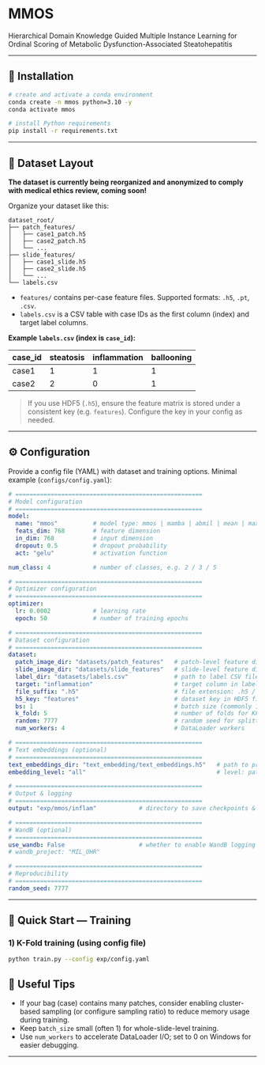 # MMOS
Hierarchical Domain Knowledge Guided Multiple Instance Learning for Ordinal Scoring of Metabolic Dysfunction-Associated Steatohepatitis

---

## 🔧 Installation

```bash
# create and activate a conda environment
conda create -n mmos python=3.10 -y
conda activate mmos

# install Python requirements
pip install -r requirements.txt
```

---

## 📂 Dataset Layout
**The dataset is currently being reorganized and anonymized to comply with medical ethics review, coming soon!**

Organize your dataset like this:

```
dataset_root/
├── patch_features/
│   ├── case1_patch.h5
│   ├── case2_patch.h5
│   └── ...
├── slide_features/
│   ├── case1_slide.h5
│   ├── case2_slide.h5
│   └── ...
└── labels.csv
```

- `features/` contains per-case feature files. Supported formats: `.h5`, `.pt`, `.csv`.
- `labels.csv` is a CSV table with case IDs as the first column (index) and target label columns.



**Example `labels.csv` (index is `case_id`):**

| case_id | steatosis | inflammation | ballooning
|---------|-----------|--------------|-----------
| case1   | 1         | 1            | 1
| case2   | 2         | 0            | 1

> If you use HDF5 (`.h5`), ensure the feature matrix is stored under a consistent key (e.g. `features`). Configure the key in your config as needed.

---

## ⚙️ Configuration

Provide a config file (YAML) with dataset and training options. Minimal example (`configs/config.yaml`):

```yaml
# =====================================================
# Model configuration
# =====================================================
model:
  name: "mmos"          # model type: mmos | mamba | abmil | mean | max | dsmil | clam-mb | transmil | wikg
  feats_dim: 768        # feature dimension
  in_dim: 768           # input dimension
  dropout: 0.5          # dropout probability
  act: "gelu"           # activation function

num_class: 4            # number of classes, e.g. 2 / 3 / 5

# =====================================================
# Optimizer configuration
# =====================================================
optimizer:
  lr: 0.0002            # learning rate
  epoch: 50             # number of training epochs

# =====================================================
# Dataset configuration
# =====================================================
dataset:
  patch_image_dir: "datasets/patch_features"   # patch-level feature directory
  slide_image_dir: "datasets/slide_features"   # slide-level feature directory (optional)
  label_dir: "datasets/labels.csv"             # path to label CSV file
  target: "inflammation"                       # target column in labels.csv
  file_suffix: ".h5"                           # file extension: .h5 / .pt / .csv
  h5_key: "features"                           # dataset key in HDF5 files
  bs: 1                                        # batch size (commonly 1 in MIL)
  k_fold: 5                                    # number of folds for KFold CV
  random: 7777                                 # random seed for splitting
  num_workers: 4                               # DataLoader workers

# =====================================================
# Text embeddings (optional)
# =====================================================
text_embeddings_dir: "text_embedding/text_embeddings.h5"   # path to pre-computed text embeddings
embedding_level: "all"                                     # level: patch / slide / basecell / all

# =====================================================
# Output & logging
# =====================================================
output: "exp/mmos/inflam"            # directory to save checkpoints & logs

# =====================================================
# WandB (optional)
# =====================================================
use_wandb: False                     # whether to enable WandB logging
# wandb_project: "MIL_UHR"

# =====================================================
# Reproducibility
# =====================================================
random_seed: 7777

```

---

## 🚀 Quick Start — Training

### 1) K-Fold training (using config file)
```bash
python train.py --config exp/config.yaml
```


## 🧪 Useful Tips

- If your bag (case) contains many patches, consider enabling cluster-based sampling (or configure sampling ratio) to reduce memory usage during training.
- Keep `batch_size` small (often 1) for whole-slide-level training.
- Use `num_workers` to accelerate DataLoader I/O; set to 0 on Windows for easier debugging.

---

